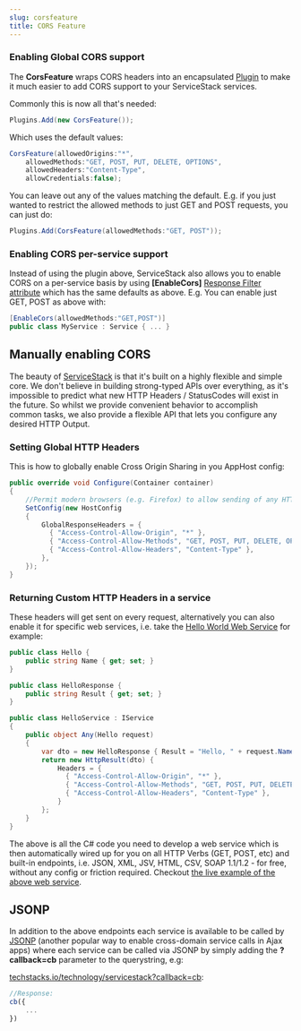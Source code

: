 ```yaml
---
slug: corsfeature
title: CORS Feature
---
```


### Enabling Global CORS support

The **CorsFeature** wraps CORS headers into an encapsulated [Plugin][1] to make it much easier to add CORS support to your ServiceStack services. 

Commonly this is now all that's needed:

```csharp
Plugins.Add(new CorsFeature());
```

Which uses the default values:

```csharp
CorsFeature(allowedOrigins:"*", 
    allowedMethods:"GET, POST, PUT, DELETE, OPTIONS", 
    allowedHeaders:"Content-Type", 
    allowCredentials:false);
```

You can leave out any of the values matching the default. E.g. if you just wanted to restrict the allowed methods to just GET and POST requests, you can just do:

```csharp
Plugins.Add(CorsFeature(allowedMethods:"GET, POST"));
```

### Enabling CORS per-service support

Instead of using the plugin above, ServiceStack also allows you to enable CORS on a per-service basis by using **[EnableCors]** [Response Filter attribute][2] which has the same defaults as above. E.g. You can enable just GET, POST as above with:

```csharp
[EnableCors(allowedMethods:"GET,POST")]
public class MyService : Service { ... }
```

## Manually enabling CORS

The beauty of [ServiceStack][3] is that it's built on a highly flexible and simple core. We don't believe in building strong-typed APIs over everything, as it's impossible to predict what new HTTP Headers / StatusCodes will exist in the future. So whilst we provide convenient behavior to accomplish common tasks, we also provide a flexible API that lets you configure any desired HTTP Output. 

### Setting Global HTTP Headers

This is how to globally enable Cross Origin Sharing in you AppHost config:

```csharp
public override void Configure(Container container)
{
    //Permit modern browsers (e.g. Firefox) to allow sending of any HTTP Method
    SetConfig(new HostConfig 
    {
        GlobalResponseHeaders = {
          { "Access-Control-Allow-Origin", "*" },
          { "Access-Control-Allow-Methods", "GET, POST, PUT, DELETE, OPTIONS" },
          { "Access-Control-Allow-Headers", "Content-Type" },
        },
    });
}
```

### Returning Custom HTTP Headers in a service

These headers will get sent on every request, alternatively you can also enable it for specific web services, i.e. take the [Hello World Web Service][4] for example:

```csharp
public class Hello {
    public string Name { get; set; }
}

public class HelloResponse {
    public string Result { get; set; }
}

public class HelloService : IService 
{
    public object Any(Hello request)
    {
        var dto = new HelloResponse { Result = "Hello, " + request.Name };
        return new HttpResult(dto) {
            Headers = {
              { "Access-Control-Allow-Origin", "*" },
              { "Access-Control-Allow-Methods", "GET, POST, PUT, DELETE" } 
              { "Access-Control-Allow-Headers", "Content-Type" }, 
            }
        };
    }
}
```

The above is all the C# code you need to develop a web service which is then automatically wired up for you on all HTTP Verbs (GET, POST, etc) and built-in endpoints, i.e. JSON, XML, JSV, HTML, CSV, SOAP 1.1/1.2 - for free, without any config or friction required. Checkout  [the live example of the above web service][5].

## JSONP

In addition to the above endpoints each service is available to be called by [JSONP](https://en.wikipedia.org/wiki/JSONP) (another popular way to enable cross-domain service calls in Ajax apps) where each service can be called via JSONP by simply adding the **?callback=cb** parameter to the querystring, e.g:

[techstacks.io/technology/servicestack?callback=cb](http://techstacks.io/technology/servicestack?callback=cb):

```js
//Response:
cb({ 
    ... 
})
```

  [1]: ?id=Plugins
  [2]: ?id=Filter-attributes
  [3]: http://www.servicestack.net
  [4]: http://www.servicestack.net/ServiceStack.Hello/
  [5]: http://www.servicestack.net/ServiceStack.Hello/
  [6]: http://stackoverflow.com/questions/6245616/does-servicestack-support-binary-responses
  [7]: http://www.servicestack.net/benchmarks/